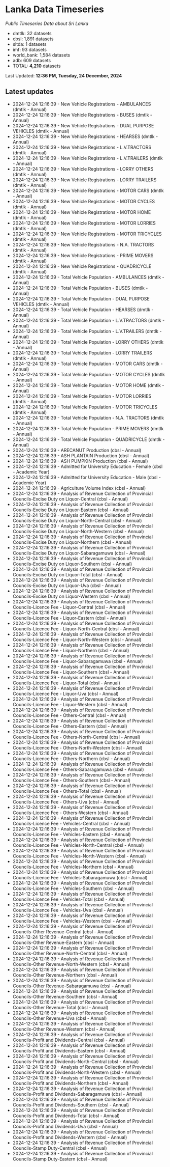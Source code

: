 # Lanka Data Timeseries
*Public Timeseries Data about Sri Lanka*

* dmtlk: 32 datasets
* cbsl: 1,891 datasets
* sltda: 1 datasets
* imf: 93 datasets
* world_bank: 1,584 datasets
* adb: 609 datasets
* TOTAL: **4,210** datasets

Last Updated: **12:36 PM, Tuesday, 24 December, 2024**

## Latest updates

* 2024-12-24 12:16:39 - New Vehicle Registrations - AMBULANCES (dmtlk - Annual)
* 2024-12-24 12:16:39 - New Vehicle Registrations - BUSES (dmtlk - Annual)
* 2024-12-24 12:16:39 - New Vehicle Registrations - DUAL PURPOSE VEHICLES (dmtlk - Annual)
* 2024-12-24 12:16:39 - New Vehicle Registrations - HEARSES (dmtlk - Annual)
* 2024-12-24 12:16:39 - New Vehicle Registrations - L.V.TRACTORS (dmtlk - Annual)
* 2024-12-24 12:16:39 - New Vehicle Registrations - L.V.TRAILERS (dmtlk - Annual)
* 2024-12-24 12:16:39 - New Vehicle Registrations - LORRY OTHERS (dmtlk - Annual)
* 2024-12-24 12:16:39 - New Vehicle Registrations - LORRY TRAILERS (dmtlk - Annual)
* 2024-12-24 12:16:39 - New Vehicle Registrations - MOTOR CARS (dmtlk - Annual)
* 2024-12-24 12:16:39 - New Vehicle Registrations - MOTOR CYCLES (dmtlk - Annual)
* 2024-12-24 12:16:39 - New Vehicle Registrations - MOTOR HOME (dmtlk - Annual)
* 2024-12-24 12:16:39 - New Vehicle Registrations - MOTOR LORRIES (dmtlk - Annual)
* 2024-12-24 12:16:39 - New Vehicle Registrations - MOTOR TRICYCLES (dmtlk - Annual)
* 2024-12-24 12:16:39 - New Vehicle Registrations - N.A. TRACTORS (dmtlk - Annual)
* 2024-12-24 12:16:39 - New Vehicle Registrations - PRIME MOVERS (dmtlk - Annual)
* 2024-12-24 12:16:39 - New Vehicle Registrations - QUADRICYCLE (dmtlk - Annual)
* 2024-12-24 12:16:39 - Total Vehicle Population - AMBULANCES (dmtlk - Annual)
* 2024-12-24 12:16:39 - Total Vehicle Population - BUSES (dmtlk - Annual)
* 2024-12-24 12:16:39 - Total Vehicle Population - DUAL PURPOSE VEHICLES (dmtlk - Annual)
* 2024-12-24 12:16:39 - Total Vehicle Population - HEARSES (dmtlk - Annual)
* 2024-12-24 12:16:39 - Total Vehicle Population - L.V.TRACTORS (dmtlk - Annual)
* 2024-12-24 12:16:39 - Total Vehicle Population - L.V.TRAILERS (dmtlk - Annual)
* 2024-12-24 12:16:39 - Total Vehicle Population - LORRY OTHERS (dmtlk - Annual)
* 2024-12-24 12:16:39 - Total Vehicle Population - LORRY TRAILERS (dmtlk - Annual)
* 2024-12-24 12:16:39 - Total Vehicle Population - MOTOR CARS (dmtlk - Annual)
* 2024-12-24 12:16:39 - Total Vehicle Population - MOTOR CYCLES (dmtlk - Annual)
* 2024-12-24 12:16:39 - Total Vehicle Population - MOTOR HOME (dmtlk - Annual)
* 2024-12-24 12:16:39 - Total Vehicle Population - MOTOR LORRIES (dmtlk - Annual)
* 2024-12-24 12:16:39 - Total Vehicle Population - MOTOR TRICYCLES (dmtlk - Annual)
* 2024-12-24 12:16:39 - Total Vehicle Population - N.A. TRACTORS (dmtlk - Annual)
* 2024-12-24 12:16:39 - Total Vehicle Population - PRIME MOVERS (dmtlk - Annual)
* 2024-12-24 12:16:39 - Total Vehicle Population - QUADRICYCLE (dmtlk - Annual)
* 2024-12-24 12:16:39 - ARECANUT Production (cbsl - Annual)
* 2024-12-24 12:16:39 - ASH PLANTAIN Production (cbsl - Annual)
* 2024-12-24 12:16:39 - ASH PUMPKIN Production (cbsl - Annual)
* 2024-12-24 12:16:39 - Admitted for University Education - Female (cbsl - Academic Year)
* 2024-12-24 12:16:39 - Admitted for University Education - Male (cbsl - Academic Year)
* 2024-12-24 12:16:39 - Agriculture Volume Index (cbsl - Annual)
* 2024-12-24 12:16:39 - Analysis of Revenue Collection of Provincial Councils-Excise Duty on Liquor-Central (cbsl - Annual)
* 2024-12-24 12:16:39 - Analysis of Revenue Collection of Provincial Councils-Excise Duty on Liquor-Eastern (cbsl - Annual)
* 2024-12-24 12:16:39 - Analysis of Revenue Collection of Provincial Councils-Excise Duty on Liquor-North-Central (cbsl - Annual)
* 2024-12-24 12:16:39 - Analysis of Revenue Collection of Provincial Councils-Excise Duty on Liquor-North-Western (cbsl - Annual)
* 2024-12-24 12:16:39 - Analysis of Revenue Collection of Provincial Councils-Excise Duty on Liquor-Northern (cbsl - Annual)
* 2024-12-24 12:16:39 - Analysis of Revenue Collection of Provincial Councils-Excise Duty on Liquor-Sabaragamuwa (cbsl - Annual)
* 2024-12-24 12:16:39 - Analysis of Revenue Collection of Provincial Councils-Excise Duty on Liquor-Southern (cbsl - Annual)
* 2024-12-24 12:16:39 - Analysis of Revenue Collection of Provincial Councils-Excise Duty on Liquor-Total (cbsl - Annual)
* 2024-12-24 12:16:39 - Analysis of Revenue Collection of Provincial Councils-Excise Duty on Liquor-Uva (cbsl - Annual)
* 2024-12-24 12:16:39 - Analysis of Revenue Collection of Provincial Councils-Excise Duty on Liquor-Western (cbsl - Annual)
* 2024-12-24 12:16:39 - Analysis of Revenue Collection of Provincial Councils-Licence Fee - Liquor-Central (cbsl - Annual)
* 2024-12-24 12:16:39 - Analysis of Revenue Collection of Provincial Councils-Licence Fee - Liquor-Eastern (cbsl - Annual)
* 2024-12-24 12:16:39 - Analysis of Revenue Collection of Provincial Councils-Licence Fee - Liquor-North-Central (cbsl - Annual)
* 2024-12-24 12:16:39 - Analysis of Revenue Collection of Provincial Councils-Licence Fee - Liquor-North-Western (cbsl - Annual)
* 2024-12-24 12:16:39 - Analysis of Revenue Collection of Provincial Councils-Licence Fee - Liquor-Northern (cbsl - Annual)
* 2024-12-24 12:16:39 - Analysis of Revenue Collection of Provincial Councils-Licence Fee - Liquor-Sabaragamuwa (cbsl - Annual)
* 2024-12-24 12:16:39 - Analysis of Revenue Collection of Provincial Councils-Licence Fee - Liquor-Southern (cbsl - Annual)
* 2024-12-24 12:16:39 - Analysis of Revenue Collection of Provincial Councils-Licence Fee - Liquor-Total (cbsl - Annual)
* 2024-12-24 12:16:39 - Analysis of Revenue Collection of Provincial Councils-Licence Fee - Liquor-Uva (cbsl - Annual)
* 2024-12-24 12:16:39 - Analysis of Revenue Collection of Provincial Councils-Licence Fee - Liquor-Western (cbsl - Annual)
* 2024-12-24 12:16:39 - Analysis of Revenue Collection of Provincial Councils-Licence Fee - Others-Central (cbsl - Annual)
* 2024-12-24 12:16:39 - Analysis of Revenue Collection of Provincial Councils-Licence Fee - Others-Eastern (cbsl - Annual)
* 2024-12-24 12:16:39 - Analysis of Revenue Collection of Provincial Councils-Licence Fee - Others-North-Central (cbsl - Annual)
* 2024-12-24 12:16:39 - Analysis of Revenue Collection of Provincial Councils-Licence Fee - Others-North-Western (cbsl - Annual)
* 2024-12-24 12:16:39 - Analysis of Revenue Collection of Provincial Councils-Licence Fee - Others-Northern (cbsl - Annual)
* 2024-12-24 12:16:39 - Analysis of Revenue Collection of Provincial Councils-Licence Fee - Others-Sabaragamuwa (cbsl - Annual)
* 2024-12-24 12:16:39 - Analysis of Revenue Collection of Provincial Councils-Licence Fee - Others-Southern (cbsl - Annual)
* 2024-12-24 12:16:39 - Analysis of Revenue Collection of Provincial Councils-Licence Fee - Others-Total (cbsl - Annual)
* 2024-12-24 12:16:39 - Analysis of Revenue Collection of Provincial Councils-Licence Fee - Others-Uva (cbsl - Annual)
* 2024-12-24 12:16:39 - Analysis of Revenue Collection of Provincial Councils-Licence Fee - Others-Western (cbsl - Annual)
* 2024-12-24 12:16:39 - Analysis of Revenue Collection of Provincial Councils-Licence Fee - Vehicles-Central (cbsl - Annual)
* 2024-12-24 12:16:39 - Analysis of Revenue Collection of Provincial Councils-Licence Fee - Vehicles-Eastern (cbsl - Annual)
* 2024-12-24 12:16:39 - Analysis of Revenue Collection of Provincial Councils-Licence Fee - Vehicles-North-Central (cbsl - Annual)
* 2024-12-24 12:16:39 - Analysis of Revenue Collection of Provincial Councils-Licence Fee - Vehicles-North-Western (cbsl - Annual)
* 2024-12-24 12:16:39 - Analysis of Revenue Collection of Provincial Councils-Licence Fee - Vehicles-Northern (cbsl - Annual)
* 2024-12-24 12:16:39 - Analysis of Revenue Collection of Provincial Councils-Licence Fee - Vehicles-Sabaragamuwa (cbsl - Annual)
* 2024-12-24 12:16:39 - Analysis of Revenue Collection of Provincial Councils-Licence Fee - Vehicles-Southern (cbsl - Annual)
* 2024-12-24 12:16:39 - Analysis of Revenue Collection of Provincial Councils-Licence Fee - Vehicles-Total (cbsl - Annual)
* 2024-12-24 12:16:39 - Analysis of Revenue Collection of Provincial Councils-Licence Fee - Vehicles-Uva (cbsl - Annual)
* 2024-12-24 12:16:39 - Analysis of Revenue Collection of Provincial Councils-Licence Fee - Vehicles-Western (cbsl - Annual)
* 2024-12-24 12:16:39 - Analysis of Revenue Collection of Provincial Councils-Other Revenue-Central (cbsl - Annual)
* 2024-12-24 12:16:39 - Analysis of Revenue Collection of Provincial Councils-Other Revenue-Eastern (cbsl - Annual)
* 2024-12-24 12:16:39 - Analysis of Revenue Collection of Provincial Councils-Other Revenue-North-Central (cbsl - Annual)
* 2024-12-24 12:16:39 - Analysis of Revenue Collection of Provincial Councils-Other Revenue-North-Western (cbsl - Annual)
* 2024-12-24 12:16:39 - Analysis of Revenue Collection of Provincial Councils-Other Revenue-Northern (cbsl - Annual)
* 2024-12-24 12:16:39 - Analysis of Revenue Collection of Provincial Councils-Other Revenue-Sabaragamuwa (cbsl - Annual)
* 2024-12-24 12:16:39 - Analysis of Revenue Collection of Provincial Councils-Other Revenue-Southern (cbsl - Annual)
* 2024-12-24 12:16:39 - Analysis of Revenue Collection of Provincial Councils-Other Revenue-Total (cbsl - Annual)
* 2024-12-24 12:16:39 - Analysis of Revenue Collection of Provincial Councils-Other Revenue-Uva (cbsl - Annual)
* 2024-12-24 12:16:39 - Analysis of Revenue Collection of Provincial Councils-Other Revenue-Western (cbsl - Annual)
* 2024-12-24 12:16:39 - Analysis of Revenue Collection of Provincial Councils-Profit and Dividends-Central (cbsl - Annual)
* 2024-12-24 12:16:39 - Analysis of Revenue Collection of Provincial Councils-Profit and Dividends-Eastern (cbsl - Annual)
* 2024-12-24 12:16:39 - Analysis of Revenue Collection of Provincial Councils-Profit and Dividends-North-Central (cbsl - Annual)
* 2024-12-24 12:16:39 - Analysis of Revenue Collection of Provincial Councils-Profit and Dividends-North-Western (cbsl - Annual)
* 2024-12-24 12:16:39 - Analysis of Revenue Collection of Provincial Councils-Profit and Dividends-Northern (cbsl - Annual)
* 2024-12-24 12:16:39 - Analysis of Revenue Collection of Provincial Councils-Profit and Dividends-Sabaragamuwa (cbsl - Annual)
* 2024-12-24 12:16:39 - Analysis of Revenue Collection of Provincial Councils-Profit and Dividends-Southern (cbsl - Annual)
* 2024-12-24 12:16:39 - Analysis of Revenue Collection of Provincial Councils-Profit and Dividends-Total (cbsl - Annual)
* 2024-12-24 12:16:39 - Analysis of Revenue Collection of Provincial Councils-Profit and Dividends-Uva (cbsl - Annual)
* 2024-12-24 12:16:39 - Analysis of Revenue Collection of Provincial Councils-Profit and Dividends-Western (cbsl - Annual)
* 2024-12-24 12:16:39 - Analysis of Revenue Collection of Provincial Councils-Stamp Duty-Central (cbsl - Annual)
* 2024-12-24 12:16:39 - Analysis of Revenue Collection of Provincial Councils-Stamp Duty-Eastern (cbsl - Annual)
